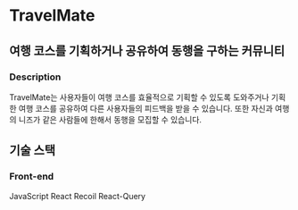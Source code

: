# TravelMate
## 여행 코스를 기획하거나 공유하여 동행을 구하는 커뮤니티

### Description
TravelMate는 사용자들이 여행 코스를 효율적으로 기획할 수 있도록 도와주거나
기획한 여행 코스를 공유하여 다른 사용자들의 피드백을 받을 수 있습니다.
또한 자신과 여행의 니즈가 같은 사람들에 한해서 동행을 모집할 수 있습니다.


## 기술 스택

### Front-end

JavaScript
React
Recoil
React-Query



